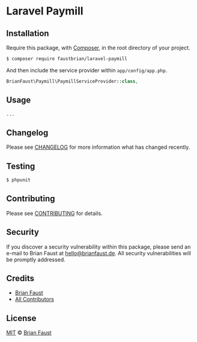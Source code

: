 # Laravel Paymill

## Installation

Require this package, with [Composer](https://getcomposer.org/), in the root directory of your project.

``` bash
$ composer require faustbrian/laravel-paymill
```

And then include the service provider within `app/config/app.php`.

``` php
BrianFaust\Paymill\PaymillServiceProvider::class,
```

## Usage

``` php
...
```

## Changelog

Please see [CHANGELOG](CHANGELOG.md) for more information what has changed recently.

## Testing

``` bash
$ phpunit
```

## Contributing

Please see [CONTRIBUTING](CONTRIBUTING.md) for details.

## Security

If you discover a security vulnerability within this package, please send an e-mail to Brian Faust at hello@brianfaust.de. All security vulnerabilities will be promptly addressed.

## Credits

- [Brian Faust](https://github.com/faustbrian)
- [All Contributors](../../contributors)

## License

[MIT](LICENSE) © [Brian Faust](https://brianfaust.de)
